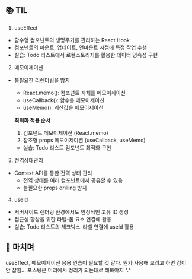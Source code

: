 <h2 id="📚-til">📚 TIL</h2>
<ol>
<li>useEffect</li>
</ol>
<ul>
<li>함수형 컴포넌트의 생명주기를 관리하는 React Hook</li>
<li>컴포넌트의 마운트, 업데이트, 언마운트 시점에 특정 작업 수행</li>
<li>실습: Todo 리스트에서 로컬스토리지를 활용한 데이터 영속성 구현</li>
</ul>
<ol start="2">
<li>메모이제이션</li>
</ol>
<ul>
<li><p>불필요한 리렌더링을 방지</p>
<ul>
<li>React.memo(): 컴포넌트 자체를 메모이제이션</li>
<li>useCallback(): 함수를 메모이제이션</li>
<li>useMemo(): 계산값을 메모이제이션</li>
</ul>
<p><strong>최적화 적용 순서</strong></p>
<ol>
<li>컴포넌트 메모이제이션 (React.memo)</li>
<li>참조형 props 메모이제이션 (useCallback, useMemo)</li>
</ol>
<ul>
<li>실습: Todo 리스트 컴포넌트 최적화 구현</li>
</ul>
</li>
</ul>
<ol start="3">
<li>전역상태관리</li>
</ol>
<ul>
<li>Context API를 통한 전역 상태 관리<ul>
<li>전역 상태를 여러 컴포넌트에서 공유할 수 있음</li>
<li>불필요한 props drilling 방지</li>
</ul>
</li>
</ul>
<ol start="4">
<li>useId</li>
</ol>
<ul>
<li>서버사이드 렌더링 환경에서도 안정적인 고유 ID 생성</li>
<li>접근성 향상을 위한 라벨-폼 요소 연결에 활용</li>
<li>실습: Todo 리스트의 체크박스-라벨 연결에 useId 활용</li>
</ul>
<h2 id="💬-마치며">💬 마치며</h2>
<p>useEffect, 메모이제이션 응용 연습이 필요할 것 같다. 뭔가 사용해 보려고 하면 감이 안 잡힘... 포스팅은 머리에서 정리가 되는대로 해봐야지 ^.^</p>